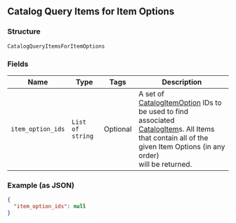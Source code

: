 ## Catalog Query Items for Item Options

### Structure

`CatalogQueryItemsForItemOptions`

### Fields

| Name | Type | Tags | Description |
|  --- | --- | --- | --- |
| `item_option_ids` | `List of string` | Optional | A set of [CatalogItemOption](./models/catalog-item.mdoption) IDs to be used to find associated<br>[CatalogItem](./models/catalog-item.md)s. All Items that contain all of the given Item Options (in any order)<br>will be returned. |

### Example (as JSON)

```json
{
  "item_option_ids": null
}
```

